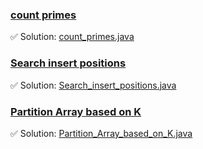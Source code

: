 ### [count primes](https://leetcode.com/problems/count-primes/description/)
✅ Solution: [count_primes.java](count_primes.java)

### [Search insert positions](https://leetcode.com/problems/search-insert-position/description/)
✅ Solution: [Search_insert_positions.java](Search_insert_positions.java)

### [Partition Array based on K](https://leetcode.com/problems/partition-array-such-that-maximum-difference-is-k/description/)
✅ Solution: [Partition_Array_based_on_K.java](Partition_Array_based_on_K.java)

